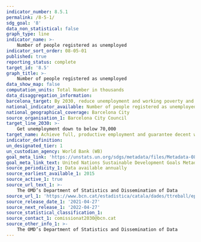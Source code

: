 ```yaml
---
indicator_number: 8.5.1
permalink: /8-5-1/
sdg_goal: '8'
data_non_statistical: false
graph_type: line
indicator_name: >-
    Number of people registered as unemployed
indicator_sort_order: 08-05-01
published: true
reporting_status: complete
target_id: '8.5'
graph_title: >-
    Number of people registered as unemployed
data_show_map: false
computation_units: Total Number in thousands
data_disaggregation_information: 
barcelona_target: By 2030, reduce unemployment and working poverty and eliminate the gender wage gap, with a redoubled effort concerning job placement for people with disabilities
national_indicator_available: Number of people registered as unemployed
national_geographical_coverage: Barcelona City
source_organisation_1: Barcelona City Council
target_line_2030: >-
    Get unemployment down to below 70,000
target_name: Achieve full, productive employment and guarantee decent work for all women and men, including young people and persons with disabilities, as well as equal pay for work of equal value
indicator_definition:
un_designated_tier: 1
un_custodian_agency: World Bank (WB)
goal_meta_link: 'https://unstats.un.org/sdgs/metadata/files/Metadata-08-05-01.pdf'
goal_meta_link_text: United Nations Sustainable Development Goals Metadata (pdf 894kB)
source_periodicity_1: Data available annually
source_earliest_available_1: 2015
source_active_1: true
source_url_text_1: >-
    The OMD’s Department of Statistics and Dissemination of Data
source_url_1: 'https://www.bcn.cat/estadistica/catala/dades/ttreball/epa/epa/pind/evtaglo.htm' 
source_release_date_1: '2021-04-27'
source_next_release_1: '2022-04-27'
source_statistical_classification_1: 
source_contact_1: comissionat2030@bcn.cat
source_other_info_1: >-
    The OMD’s Department of Statistics and Dissemination of Data
---
```

